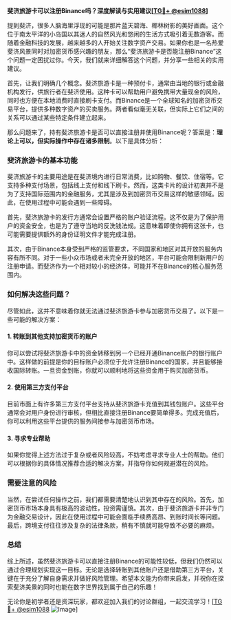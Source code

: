**斐济旅游卡可以注册Binance吗？深度解读与实用建议[[TG💪+ @esim1088](https://t.me/s/esim1088)]**

提到斐济，很多人脑海里浮现的可能是那片蓝天碧海、椰林树影的美好画面。这个位于南太平洋的小岛国以其迷人的自然风光和悠闲的生活方式吸引着无数游客。而随着金融科技的发展，越来越多的人开始关注数字资产交易。如果你也是一名热爱斐济风景同时对加密货币感兴趣的朋友，那么“斐济旅游卡是否能注册Binance”这个问题一定困扰过你。今天，我们就来详细解答这个问题，并分享一些相关的实用建议。

首先，让我们明确几个概念。斐济旅游卡是一种预付卡，通常由当地的银行或金融机构发行，供旅行者在斐济使用。这种卡可以帮助用户避免携带大量现金的风险，同时也方便在本地消费时直接刷卡支付。而Binance是一个全球知名的加密货币交易平台，提供多种数字资产的买卖服务。两者看似毫无关联，但实际上它们之间的关系可以通过某些特定条件建立起来。

那么问题来了，持有斐济旅游卡是否可以直接注册并使用Binance呢？答案是：**理论上可以，但实际操作中存在诸多限制**。以下是具体分析：

### 斐济旅游卡的基本功能

斐济旅游卡的主要用途是在斐济境内进行日常消费，比如购物、餐饮、住宿等。它支持多种支付场景，包括线上支付和线下刷卡。然而，这类卡片的设计初衷并不是为了支持国际范围内的金融服务，尤其是涉及到加密货币交易这样的敏感领域。因此，在使用过程中可能会遇到一些障碍。

首先，斐济旅游卡的发行方通常会设置严格的账户验证流程。这不仅是为了保护用户的资金安全，也是为了遵守当地的反洗钱法规。这意味着即使你拥有这张卡，也可能需要提供额外的身份证明文件才能完成注册。

其次，由于Binance本身受到严格的监管要求，不同国家和地区对其开放的服务内容有所不同。对于一些小众市场或者未完全开放的地区，平台可能会限制新用户的注册申请。而斐济作为一个相对较小的经济体，可能并不在Binance的核心服务范围内。

### 如何解决这些问题？

尽管如此，这并不意味着你就无法通过斐济旅游卡参与加密货币交易了。以下是一些可能的解决方案：

#### 1. 转账到其他支持加密货币的账户
你可以尝试将斐济旅游卡中的资金转移到另一个已经开通Binance账户的银行账户中。这样做的前提是你的目标账户必须位于允许注册Binance的国家，并且能够接收国际转账。一旦资金到账，你就可以顺利地将这些资金用于购买加密货币。

#### 2. 使用第三方支付平台
目前市面上有许多第三方支付平台支持从斐济旅游卡充值到其钱包账户。这些平台通常会对用户身份进行审核，但相比直接注册Binance要简单得多。完成充值后，你可以利用这些平台提供的服务间接参与加密货币市场。

#### 3. 寻求专业帮助
如果你觉得上述方法过于复杂或者风险较高，不妨考虑寻求专业人士的帮助。他们可以根据你的具体情况推荐合适的解决方案，并指导你如何规避潜在的风险。

### 需要注意的风险

当然，在尝试任何操作之前，我们都需要清楚地认识到其中存在的风险。首先，加密货币市场本身具有极高的波动性，投资需谨慎。其次，由于斐济旅游卡并非专门为金融交易设计，因此在使用过程中可能会面临手续费高昂、到账时间长等问题。最后，跨境支付往往涉及复杂的法律条款，稍有不慎就可能导致不必要的麻烦。

### 总结

综上所述，虽然斐济旅游卡可以直接注册Binance的可能性较低，但我们仍然可以通过合理规划实现这一目标。无论是选择转账到其他账户还是借助第三方平台，关键在于充分了解自身需求并做好风险管理。希望本文能为你带来启发，并祝你在探索斐济美景的同时也能在数字世界找到属于自己的乐趣！

无论你是初学者还是资深玩家，都欢迎加入我们的讨论群组，一起交流学习！[[TG💪+ @esim1088](https://t.me/s/esim1088) ![Image](https://i.postimg.cc/4NQfJmqS/Snipaste-2025-05-13-00-14-12.png)]